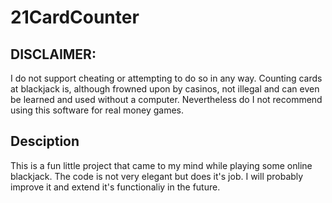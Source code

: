 # 21CardCounter
 
## DISCLAIMER:
I do not support cheating or attempting to do so in any way. Counting cards at blackjack is, although frowned upon by casinos, not illegal and can even be learned and used without a computer. Nevertheless do I not recommend using this software for real money games.

## Desciption
This is a fun little project that came to my mind while playing some online blackjack. The code is not very elegant but does it's job. I will probably improve it and extend it's functionaliy in the future.
